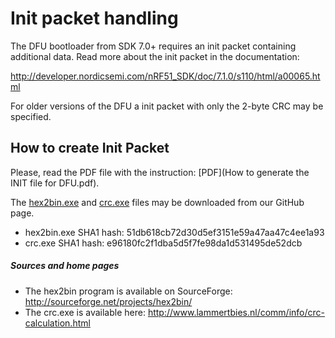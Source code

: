 # Init packet handling

The DFU bootloader from SDK 7.0+ requires an init packet containing additional data. Read more about the init packet in the documentation:

http://developer.nordicsemi.com/nRF51_SDK/doc/7.1.0/s110/html/a00065.html

For older versions of the DFU a init packet with only the 2-byte CRC may be specified.

## How to create Init Packet

Please, read the PDF file with the instruction: [PDF](How to generate the INIT file for DFU.pdf).

The [hex2bin.exe](hex2bin.exe) and [crc.exe](crc.exe) files may be downloaded from our GitHub page.

- hex2bin.exe SHA1 hash: 51db618cb72d30d5ef3151e59a47aa47c4ee1a93
- crc.exe SHA1 hash: e96180fc2f1dba5d5f7fe98da1d531495de52dcb

##### Sources and home pages

- The hex2bin program is available on SourceForge: http://sourceforge.net/projects/hex2bin/
- The crc.exe is available here: http://www.lammertbies.nl/comm/info/crc-calculation.html
